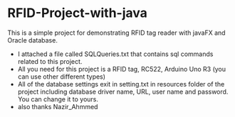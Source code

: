 # RFID-Project-with-java
This is a simple project for demonstrating RFID tag reader with javaFX and Oracle database.
* I attached a file called SQLQueries.txt that contains sql commands related to this project.
* All you need for this project is a RFID tag, RC522, Arduino Uno R3 (you can use other different types)
* All of the database settings exit in setting.txt in resources folder of the project including database driver name, URL, user name and     password. You can change it to yours.
* also thanks Nazir_Ahmmed
